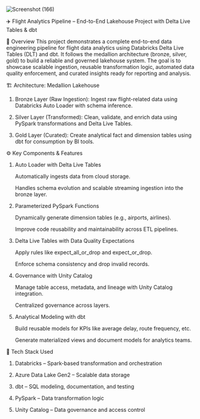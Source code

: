 ![Screenshot (166)](https://github.com/user-attachments/assets/a0c49050-8a1a-4c1d-90df-bca4aa0ba8e2)

✈️ Flight Analytics Pipeline – End-to-End Lakehouse Project with Delta Live Tables & dbt

📌 Overview
This project demonstrates a complete end-to-end data engineering pipeline for flight data analytics using Databricks Delta Live Tables (DLT) and dbt. It follows the medallion architecture (bronze, silver, gold) to build a reliable and governed lakehouse system. The goal is to showcase scalable ingestion, reusable transformation logic, automated data quality enforcement, and curated insights ready for reporting and analysis.

🏗️ Architecture: Medallion Lakehouse

1. Bronze Layer (Raw Ingestion): Ingest raw flight-related data using Databricks Auto Loader with schema inference.

2. Silver Layer (Transformed): Clean, validate, and enrich data using PySpark transformations and Delta Live Tables.

3. Gold Layer (Curated): Create analytical fact and dimension tables using dbt for consumption by BI tools.

⚙️ Key Components & Features
  1. Auto Loader with Delta Live Tables

        Automatically ingests data from cloud storage.

        Handles schema evolution and scalable streaming ingestion into the bronze layer.

  2. Parameterized PySpark Functions

        Dynamically generate dimension tables (e.g., airports, airlines).

        Improve code reusability and maintainability across ETL pipelines.

  3. Delta Live Tables with Data Quality Expectations

        Apply rules like expect_all_or_drop and expect_or_drop.

        Enforce schema consistency and drop invalid records.

  4. Governance with Unity Catalog

        Manage table access, metadata, and lineage with Unity Catalog integration.

        Centralized governance across layers.

  5. Analytical Modeling with dbt

        Build reusable models for KPIs like average delay, route frequency, etc.

        Generate materialized views and document models for analytics teams.

🧰 Tech Stack Used
  1. Databricks – Spark-based transformation and orchestration

  2. Azure Data Lake Gen2 – Scalable data storage

  3. dbt – SQL modeling, documentation, and testing

  4. PySpark – Data transformation logic

  5. Unity Catalog – Data governance and access control


